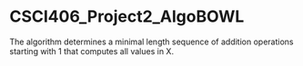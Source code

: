 # CSCI406_Project2_AlgoBOWL
The algorithm determines a minimal length sequence of addition operations starting with 1 that computes all values in X.
